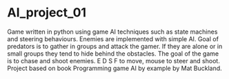 # AI_project_01

Game written in python using game AI techniques such as state machines and steering behaviours.
Enemies are implemented with simple AI.
Goal of predators is to gather in groups and attack the gamer. 
If they are alone or in small groups they tend to hide behind the obstacles.
The goal of the game is to chase and shoot enemies.
E D S F to move, mouse to steer and shoot.
Project based on book Programming game AI by example by Mat Buckland.
